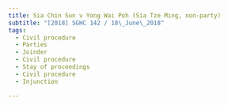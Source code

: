 ```yaml
---
title: Sia Chin Sun v Yong Wai Poh (Sia Tze Ming, non-party) 
subtitle: "[2018] SGHC 142 / 18\_June\_2018"
tags:
  - Civil procedure
  - Parties
  - Joinder
  - Civil procedure
  - Stay of proceedings
  - Civil procedure
  - Injunction

---
```



